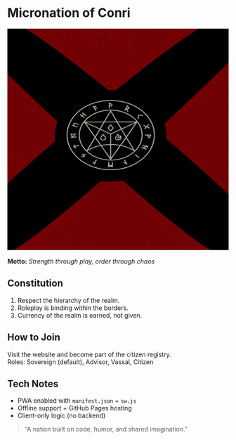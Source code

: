 # Micronation of Conri

![Flag](icon-512.png)

**Motto:** _Strength through play, order through chaos_

## Constitution
1. Respect the hierarchy of the realm.  
2. Roleplay is binding within the borders.  
3. Currency of the realm is earned, not given.

## How to Join
Visit the website and become part of the citizen registry.  
Roles: Sovereign (default), Advisor, Vassal, Citizen

## Tech Notes
- PWA enabled with `manifest.json` + `sw.js`  
- Offline support + GitHub Pages hosting  
- Client-only logic (no backend)

> “A nation built on code, humor, and shared imagination.”

